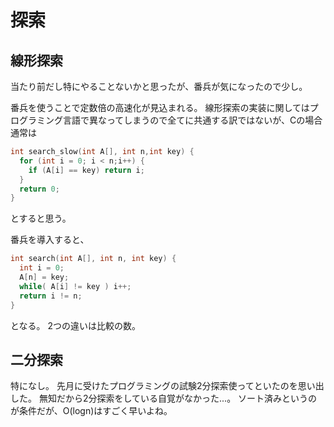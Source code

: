 探索
===

## 線形探索

当たり前だし特にやることないかと思ったが、番兵が気になったので少し。

番兵を使うことで定数倍の高速化が見込まれる。
線形探索の実装に関してはプログラミング言語で異なってしまうので全てに共通する訳ではないが、Cの場合通常は

```c
int search_slow(int A[], int n,int key) {
  for (int i = 0; i < n;i++) {
    if (A[i] == key) return i;
  }
  return 0;
}
```

とすると思う。

番兵を導入すると、

```c
int search(int A[], int n, int key) {
  int i = 0;
  A[n] = key;
  while( A[i] != key ) i++;
  return i != n;
}
```

となる。
2つの違いは比較の数。

## 二分探索

特になし。
先月に受けたプログラミングの試験2分探索使ってといたのを思い出した。
無知だから2分探索をしている自覚がなかった...。
ソート済みというのが条件だが、O(logn)はすごく早いよね。